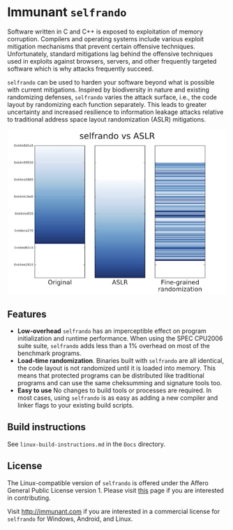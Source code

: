 # Immunant `selfrando`

Software written in C and C++ is exposed to exploitation of memory corruption. Compilers and operating systems include various exploit mitigation mechanisms that prevent certain offensive techniques. Unfortunately, standard mitigations lag behind the offensive techniques used in exploits against browsers, servers, and other frequently targeted software which is why attacks frequently succeed.

`selfrando` can be used to harden your software beyond what is possible with current mitigations. Inspired by biodiversity in nature and existing randomizing defenses, `selfrando` varies the attack surface, i.e., the code layout by randomizing each function separately. This leads to greater uncertainty and increased resilience to information leakage attacks relative to traditional address space layout randomization (ASLR) mitigations.

![Comparing selfrando to ASLR](./selfrando-vs-aslr.png)  

## Features

- **Low-overhead** `selfrando` has an imperceptible effect on program initialization and runtime performance. When using the SPEC CPU2006 suite suite, `selfrando` adds less than a 1% overhead on most of the benchmark programs.
- **Load-time randomization**. Binaries built with `selfrando` are all identical, the code layout is not randomized until it is loaded into memory. This means that protected programs can be distributed like traditional programs and can use the same cheksumming and signature tools too.
- **Easy to use** No changes to build tools or processes are required. In most cases, using `selfrando` is as easy as adding a new compiler and linker flags to your existing build scripts.

## Build instructions

See `linux-build-instructions.md` in the `Docs` directory.

## License
The Linux-compatible version of `selfrando` is offered under the Affero General Public License version 1. Please visit [this](http://immunant.com/page/contributehttp://immunant.com/page/contribute) page if you are interested in contributing.

Visit http://immunant.com if you are interested in a commercial license for `selfrando` for Windows, Android, and Linux.
